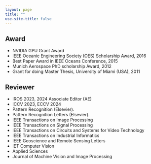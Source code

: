 ```yaml
---
layout: page
title: ""
use-site-title: false
---
```


## Award

* NVIDIA GPU Grant Award
* IEEE Oceanic Engineering Society (OES) Scholarship Award, 2016
* Best Paper Award in IEEE Oceans Conference, 2015
* Munich Aerospace PhD scholarship Award, 2012
* Grant for doing Master Thesis, University of Miami (USA), 2011

## Reviewer
* IROS 2023, 2024 Associate Editor (AE)
* ICCV 2023, ECCV 2024
* Pattern Recognition (Elsevier).
* Pattern Recognition Letters (Elsevier).
* IEEE Transactions on Image Processing
* IEEE Transactions on Signal Processing
* IEEE Transactions on Circuits and Systems for Video Technology
* IEEE Transactions on Industrial Informatics
* IEEE Geoscience and Remote Sensing Letters
* IET Computer Vision
* Applied Sciences
* Journal of Machine Vision and Image Processing
